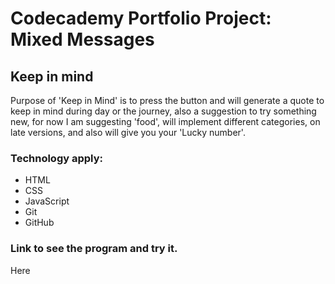 # Codecademy Portfolio Project: Mixed Messages

## Keep in mind

Purpose of 'Keep in Mind' is to press the button and will generate a quote to keep in mind during day or the journey, also a suggestion to try something new, for now I am suggesting 'food', will implement different categories, on late versions, and also will give you your 'Lucky number'.

### Technology apply:

- HTML
- CSS
- JavaScript
- Git
- GitHub

### Link to see the program and try it.

Here

